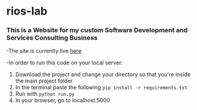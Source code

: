 # rios-lab

### This is a Website for my custom Software Development and Services Consulting Business 

-The site is currently live [here](https://rios-lab-consulting.herokuapp.com/)

-In order to run this code on your local server:
  1. Download the project and change your directory so that you're inside the main project folder
  2. In the terminal paste the following `pip install -r requirements.txt`
  3. Run with `python run.py`
  4. In your browser, go to localhost:5000
